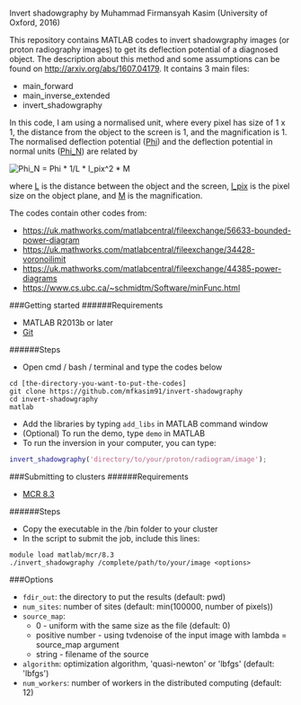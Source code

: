 Invert shadowgraphy by Muhammad Firmansyah Kasim (University of Oxford, 2016)

This repository contains MATLAB codes to invert shadowgraphy images (or proton radiography images) to get its deflection potential of a diagnosed object.
The description about this method and some assumptions can be found on http://arxiv.org/abs/1607.04179.
It contains 3 main files:
* main_forward
* main_inverse_extended
* invert_shadowgraphy

In this code, I am using a normalised unit, where every pixel has size of 1 x 1, the distance from the object to the screen is 1, and the magnification is 1.
The normalised deflection potential ([Phi](http://sp.mfkasim.com/assets/other/invert-shadowgraphy/phi.png)) and the deflection potential in normal units 
([Phi_N](http://sp.mfkasim.com/assets/other/invert-shadowgraphy/phiN.png)) are related by

<img src="http://sp.mfkasim.com/assets/other/invert-shadowgraphy/main-equation.png" title="Phi_N = Phi * 1/L * l_pix^2 * M"/>

where [L](http://sp.mfkasim.com/assets/other/invert-shadowgraphy/L.png) is the distance between the object and the screen,
[l_pix](http://sp.mfkasim.com/assets/other/invert-shadowgraphy/lpix.png) is the pixel size on the object plane, and 
[M](http://sp.mfkasim.com/assets/other/invert-shadowgraphy/M.png) is the magnification.

The codes contain other codes from:
* https://uk.mathworks.com/matlabcentral/fileexchange/56633-bounded-power-diagram
* https://uk.mathworks.com/matlabcentral/fileexchange/34428-voronoilimit
* https://uk.mathworks.com/matlabcentral/fileexchange/44385-power-diagrams
* https://www.cs.ubc.ca/~schmidtm/Software/minFunc.html

###Getting started
######Requirements
* MATLAB R2013b or later
* [Git](https://desktop.github.com/)

######Steps
* Open cmd / bash / terminal and type the codes below

```
cd [the-directory-you-want-to-put-the-codes]
git clone https://github.com/mfkasim91/invert-shadowgraphy
cd invert-shadowgraphy
matlab
```

* Add the libraries by typing `add_libs` in MATLAB command window
* (Optional) To run the demo, type `demo` in MATLAB
* To run the inversion in your computer, you can type:

```matlab
invert_shadowgraphy('directory/to/your/proton/radiogram/image');
```

###Submitting to clusters
######Requirements
* [MCR 8.3](https://uk.mathworks.com/products/compiler/mcr.html)

######Steps
* Copy the executable in the /bin folder to your cluster
* In the script to submit the job, include this lines:

```
module load matlab/mcr/8.3
./invert_shadowgraphy /complete/path/to/your/image <options>
```

###Options
* `fdir_out`: the directory to put the results (default: pwd)
* `num_sites`: number of sites (default: min(100000, number of pixels))
* `source_map`:
  * 0 - uniform with the same size as the file (default: 0)
  * positive number - using tvdenoise of the input image with lambda = source_map argument
  * string - filename of the source
* `algorithm`: optimization algorithm, 'quasi-newton' or 'lbfgs' (default: 'lbfgs')
* `num_workers`: number of workers in the distributed computing (default: 12)
